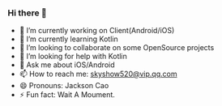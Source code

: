 ### Hi there 👋

<!--
**HarrisLee/HarrisLee** is a ✨ _special_ ✨ repository because its `README.md` (this file) appears on your GitHub profile.

Here are some ideas to get you started:
-->

- 🔭 I’m currently working on Client(Android/iOS)
- 🌱 I’m currently learning Kotlin
- 👯 I’m looking to collaborate on some OpenSource projects
- 🤔 I’m looking for help with Kotlin
- 💬 Ask me about iOS/Android
- 📫 How to reach me: skyshow520@vip.qq.com
- 😄 Pronouns: Jackson Cao
- ⚡ Fun fact: Wait A Moument.

